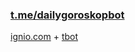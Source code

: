 ### [t.me/dailygoroskopbot](https://t.me/dailygoroskopbot) 
[ignio.com](https://ignio.com) + [tbot](https://github.com/yanzay/tbot) <br />
